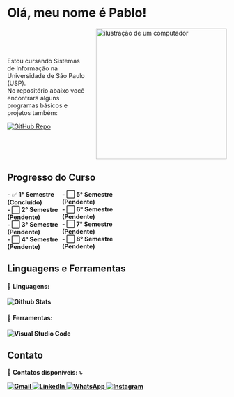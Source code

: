 # Olá, meu nome é Pablo!

<div style="display: flex; align-items: center;">
  <div style="flex: 1;">
    <p align="left">
      Estou cursando Sistemas de Informação na Universidade de São Paulo (USP).
      <br>
      No repositório abaixo você encontrará alguns programas básicos e projetos também:
    </p>
    <p align="left">
      <a href="https://github.com/pabl0maciel/Programas-e-Projetos" title="Repositório GitHub">
        <img src="https://img.shields.io/badge/Repo-GitHub-blue?style=for-the-badge&logo=github&logoColor=white" alt="GitHub Repo"/>
      </a>
    </p>
  </div>
  <img src="https://raw.githubusercontent.com/MicaelliMedeiros/micaellimedeiros/master/image/computer-illustration.png" alt="ilustração de um computador" style="width: 300px; height: auto; margin-left: 20px;">
</div>


## Progresso do Curso

<div style="display: flex; justify-content: space-between; width: 50%;">
  <div>
    - ✅ <strong>1° Semestre<strong> (Concluído)
    <br>
    - ⬜️ <strong>2° Semestre<strong> (Pendente) 
    <br>
    - ⬜️ <strong>3° Semestre<strong> (Pendente)
    <br>
    - ⬜️ <strong>4° Semestre<strong> (Pendente)
  </div>
  <div>
    - ⬜️ <strong>5° Semestre<strong> (Pendente)
    <br>
    - ⬜️ <strong>6° Semestre<strong> (Pendente)
    <br>
    - ⬜️ <strong>7° Semestre<strong> (Pendente)
    <br>
    - ⬜️ <strong>8° Semestre<strong> (Pendente)
  </div>
</div>

## Linguagens e Ferramentas

<div style="margin-bottom: 20px;">
  <h4>🦄 Linguagens:</h4>
  <img
    src="https://github-readme-stats.vercel.app/api/top-langs/?username=pabl0maciel&theme=dark&hide_border=false&include_all_commits=true&count_private=true&layout=compact"
    alt="Github Stats"
  />
</div>

<div>
  <h4>💼 Ferramentas:</h4>
  <img src="https://img.shields.io/badge/-Visual%20Studio%20Code-333333?style=flat&logo=visual-studio-code&logoColor=007ACC" alt="Visual Studio Code">
</div>

## Contato

<p align="left">
  💌 Contatos disponíveis: ⤵️
</p>

<p align="left">
  <a href="mailto:pablocaballero07@gmail.com" title="Gmail">
    <img src="https://img.shields.io/badge/-Gmail-FF0000?style=flat-square&labelColor=FF0000&logo=gmail&logoColor=white" alt="Gmail"/>
  </a>
  <a href="https://www.linkedin.com/in/pabl0maciel" title="LinkedIn">
    <img src="https://img.shields.io/badge/-Linkedin-0e76a8?style=flat-square&logo=Linkedin&logoColor=white" alt="LinkedIn"/>
  </a>
  <a href="https://wa.me/11963934212" title="WhatsApp">
    <img src="https://img.shields.io/badge/-WhatsApp-25d366?style=flat-square&labelColor=25d366&logo=whatsapp&logoColor=white" alt="WhatsApp"/>
  </a>
  <a href="https://www.instagram.com/pabl0maciel" title="Instagram">
    <img src="https://img.shields.io/badge/-Instagram-DF0174?style=flat-square&labelColor=DF0174&logo=instagram&logoColor=white" alt="Instagram"/>
  </a>
</p>
